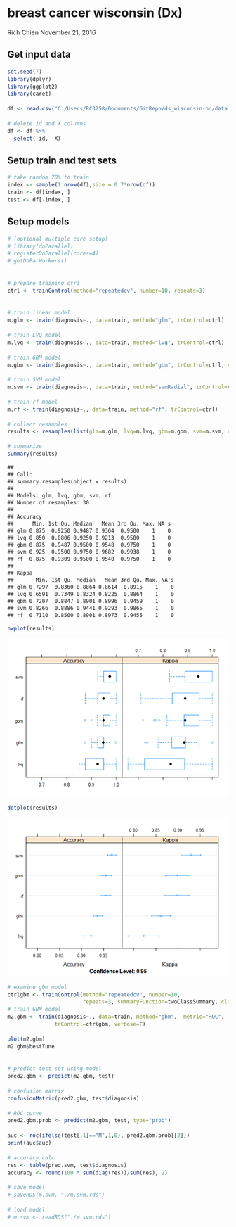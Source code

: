 breast cancer wisconsin (Dx)
================
Rich Chien
November 21, 2016

Get input data
--------------

``` r
set.seed(7)
library(dplyr)
library(ggplot2)
library(caret)

df <- read.csv("C:/Users/RC3258/Documents/GitRepo/ds_wisconsin-bc/data.csv")

# delete id and X columns
df <- df %>%
  select(-id, -X)
```

Setup train and test sets
-------------------------

``` r
# take random 70% to train
index <- sample(1:nrow(df),size = 0.7*nrow(df)) 
train <- df[index, ] 
test <- df[-index, ] 
```

Setup models
------------

``` r
# (optional multiple core setup)
# library(doParallel)
# registerDoParallel(cores=4)
# getDoParWorkers()


# prepare training ctrl
ctrl <- trainControl(method="repeatedcv", number=10, repeats=3)


# train linear model
m.glm <- train(diagnosis~., data=train, method="glm", trControl=ctrl)

# train LVQ model
m.lvq <- train(diagnosis~., data=train, method="lvq", trControl=ctrl)

# train GBM model
m.gbm <- train(diagnosis~., data=train, method="gbm", trControl=ctrl, verbose=F)

# train SVM model
m.svm <- train(diagnosis~., data=train, method="svmRadial", trControl=ctrl)

# train rf model
m.rf <- train(diagnosis~., data=train, method="rf", trControl=ctrl)

# collect resamples
results <- resamples(list(glm=m.glm, lvq=m.lvq, gbm=m.gbm, svm=m.svm, rf=m.rf))

# summarize 
summary(results)
```

    ## 
    ## Call:
    ## summary.resamples(object = results)
    ## 
    ## Models: glm, lvq, gbm, svm, rf 
    ## Number of resamples: 30 
    ## 
    ## Accuracy 
    ##      Min. 1st Qu. Median   Mean 3rd Qu. Max. NA's
    ## glm 0.875  0.9250 0.9487 0.9364  0.9500    1    0
    ## lvq 0.850  0.8806 0.9250 0.9213  0.9500    1    0
    ## gbm 0.875  0.9487 0.9500 0.9548  0.9750    1    0
    ## svm 0.925  0.9500 0.9750 0.9682  0.9938    1    0
    ## rf  0.875  0.9309 0.9500 0.9540  0.9750    1    0
    ## 
    ## Kappa 
    ##       Min. 1st Qu. Median   Mean 3rd Qu. Max. NA's
    ## glm 0.7297  0.8360 0.8864 0.8614  0.8915    1    0
    ## lvq 0.6591  0.7349 0.8324 0.8225  0.8864    1    0
    ## gbm 0.7207  0.8847 0.8901 0.8996  0.9459    1    0
    ## svm 0.8266  0.8886 0.9441 0.9293  0.9865    1    0
    ## rf  0.7110  0.8500 0.8901 0.8973  0.9455    1    0

``` r
bwplot(results)
```

![](main_files/figure-markdown_github/models-1.png)

``` r
dotplot(results)
```

![](main_files/figure-markdown_github/models-2.png)

``` r
# examine gbm model
ctrlgbm <- trainControl(method="repeatedcv", number=10, 
                        repeats=3, summaryFunction=twoClassSummary, classProbs=T)
# train GBM model
m2.gbm <- train(diagnosis~., data=train, method="gbm",  metric="ROC", 
               trControl=ctrlgbm, verbose=F)

plot(m2.gbm)
m2.gbm$bestTune


# predict test set using model
pred2.gbm <- predict(m2.gbm, test)

# confusion matrix
confusionMatrix(pred2.gbm, test$diagnosis)

# ROC curve
pred2.gbm.prob <- predict(m2.gbm, test, type="prob")

auc <- roc(ifelse(test[,1]=="M",1,0), pred2.gbm.prob[[2]])
print(auc$auc)

# accuracy calc
res <- table(pred.svm, test$diagnosis)
accuracy <- round(100 * sum(diag(res))/sum(res), 2)

# save model
# saveRDS(m.svm, "./m.svm.rds")
 
# load model
# m.svm <- readRDS("./m.svm.rds")
```
